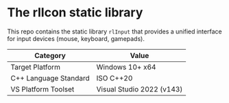# The rlIcon static library

This repo contains the static library `rlInput` that provides a unified interface for input devices
(mouse, keyboard, gamepads).

| Category              | Value                     |
|-----------------------|---------------------------|
| Target Platform       | Windows 10+ x64           |
| C++ Language Standard | ISO C++20                 |
| VS Platform Toolset   | Visual Studio 2022 (v143) |